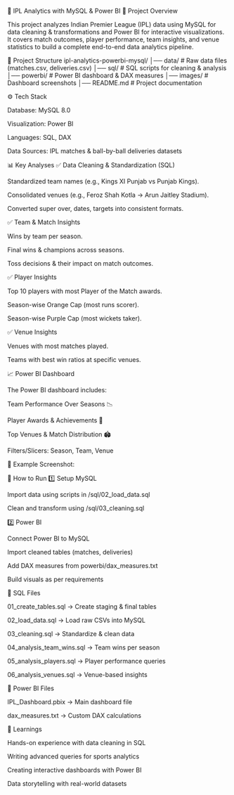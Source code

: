 🏏 IPL Analytics with MySQL & Power BI
📌 Project Overview

This project analyzes Indian Premier League (IPL) data using MySQL for data cleaning & transformations and Power BI for interactive visualizations.
It covers match outcomes, player performance, team insights, and venue statistics to build a complete end-to-end data analytics pipeline.

📂 Project Structure
ipl-analytics-powerbi-mysql/
│── data/                     # Raw data files (matches.csv, deliveries.csv)
│── sql/                      # SQL scripts for cleaning & analysis
│── powerbi/                  # Power BI dashboard & DAX measures
│── images/                   # Dashboard screenshots
│── README.md                 # Project documentation

⚙️ Tech Stack

Database: MySQL 8.0

Visualization: Power BI

Languages: SQL, DAX

Data Sources: IPL matches & ball-by-ball deliveries datasets

📊 Key Analyses
✅ Data Cleaning & Standardization (SQL)

Standardized team names (e.g., Kings XI Punjab vs Punjab Kings).

Consolidated venues (e.g., Feroz Shah Kotla → Arun Jaitley Stadium).

Converted super over, dates, targets into consistent formats.

✅ Team & Match Insights

Wins by team per season.

Final wins & champions across seasons.

Toss decisions & their impact on match outcomes.

✅ Player Insights

Top 10 players with most Player of the Match awards.

Season-wise Orange Cap (most runs scorer).

Season-wise Purple Cap (most wickets taker).

✅ Venue Insights

Venues with most matches played.

Teams with best win ratios at specific venues.

📈 Power BI Dashboard

The Power BI dashboard includes:

Team Performance Over Seasons 📉

Player Awards & Achievements 🏅

Top Venues & Match Distribution 🏟️

Filters/Slicers: Season, Team, Venue

📌 Example Screenshot:


🚀 How to Run
1️⃣ Setup MySQL

Import data using scripts in /sql/02_load_data.sql

Clean and transform using /sql/03_cleaning.sql

2️⃣ Power BI

Connect Power BI to MySQL

Import cleaned tables (matches, deliveries)

Add DAX measures from powerbi/dax_measures.txt

Build visuals as per requirements

📂 SQL Files

01_create_tables.sql → Create staging & final tables

02_load_data.sql → Load raw CSVs into MySQL

03_cleaning.sql → Standardize & clean data

04_analysis_team_wins.sql → Team wins per season

05_analysis_players.sql → Player performance queries

06_analysis_venues.sql → Venue-based insights

📂 Power BI Files

IPL_Dashboard.pbix → Main dashboard file

dax_measures.txt → Custom DAX calculations

📌 Learnings

Hands-on experience with data cleaning in SQL

Writing advanced queries for sports analytics

Creating interactive dashboards with Power BI

Data storytelling with real-world datasets
